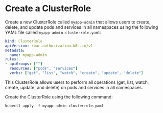 # Create a ClusterRole

Create a new ClusterRole called `myapp-admin` that allows users to create, delete, and update pods and services in all namespaces using the following YAML file called `myapp-admin-clusterrole.yaml`:

```yaml
kind: ClusterRole
apiVersion: rbac.authorization.k8s.io/v1
metadata:
  name: myapp-admin
rules:
- apiGroups: [""]
  resources: ["pods", "services"]
  verbs: ["get", "list", "watch", "create", "update", "delete"]
```

This ClusterRole allows users to perform all operations (get, list, watch, create, update, and delete) on pods and services in all namespaces.

Create the ClusterRole using the following command:

```shell
kubectl apply -f myapp-admin-clusterrole.yaml
```
